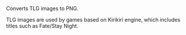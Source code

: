Converts TLG images to PNG.

TLG images are used by games based on Kirikiri engine, which includes titles
such as Fate/Stay Night.
